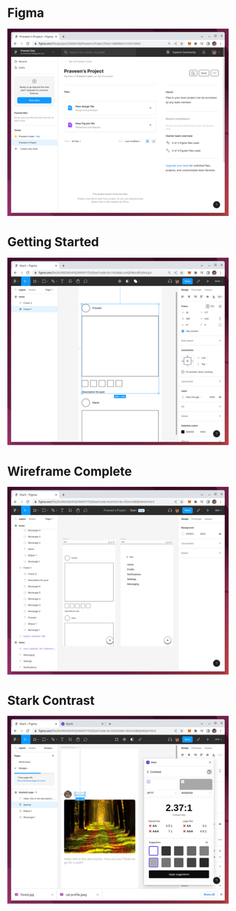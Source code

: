 # Figma

![](figma-getting-started.png)

# Getting Started

![](figma-frames.png)

# Wireframe Complete

![](wireframe-completed.png)

# Stark Contrast

![](checking-contrast.png)